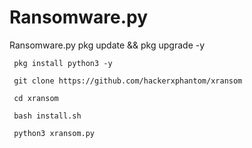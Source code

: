 # Ransomware.py
Ransomware.py
     pkg update && pkg upgrade -y

     pkg install python3 -y

     git clone https://github.com/hackerxphantom/xransom

     cd xransom

     bash install.sh

     python3 xransom.py
